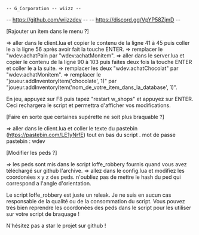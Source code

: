     -- G_Corporation -- wiizz -- 
  -- https://github.com/wiizzdev --
 -- https://discord.gg/VpYP58ZjmD --

[Rajouter un item dans le menu ?]

=> aller dans le client.lua et copier le contenu de la ligne 41 à 45 puis coller le a la ligne 56 après avoir fait la touche ENTER.
=> remplacer le "wdev:achatPain par "wdev:achatMonitem".
=> aller dans le server.lua et copier le contenu de la ligne 90 à 103 puis faites deux fois la touche ENTER et coller le a la suite.
=> remplacer les deux "wdev:achatChocolat" par "wdev:achatMonitem".
=> remplacer le "joueur.addInventoryItem('chocolate', 1)" par "joueur.addInventoryItem('nom_de_votre_item_dans_la_database', 1)".

En jeu, appuyez sur F8 puis tapez "restart w_shops" et appuyez sur ENTER. Ceci rechargera le script et permettra d'afficher vos modifications.

[Faire en sorte que certaines supérette ne soit plus braquable ?]

=> aller dans le client.lua et coller le texte du pastebin (https://pastebin.com/LE1yNrfE) tout en bas du script .
    mot de passe pastebin : wdev

[Modifier les peds ?]

=> les peds sont mis dans le script loffe_robbery fournis quand vous avez téléchargé sur github l'archive.
=> allez dans le config.lua et modifiez les coordonées x y z des peds. n'oubliez pas de mettre le hash du ped qui correspond a l'angle d'orientation.

Le script loffe_robbery est juste un releak. Je ne suis en aucun cas responsable de la qualité ou de la consommation du script. Vous pouvez très bien reprendre les coordonées des peds dans le script pour les utiliser sur votre script de braquage !

N'hésitez pas a star le projet sur github !
